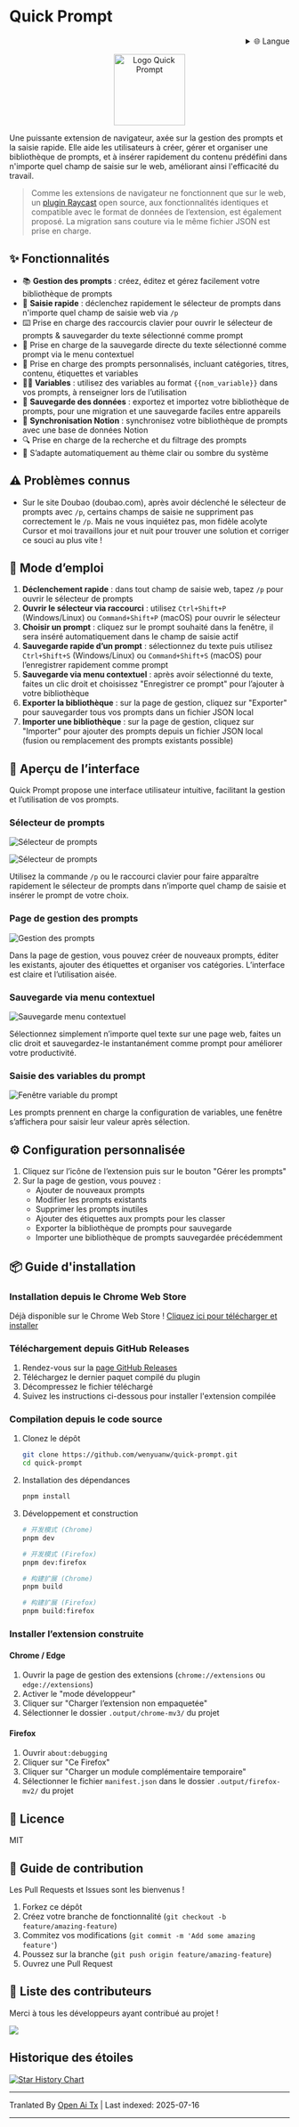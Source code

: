 # Quick Prompt

<div align="right">
  <details>
    <summary >🌐 Langue</summary>
    <div>
      <div align="center">
        <a href="https://openaitx.github.io/view.html?user=wenyuanw&project=quick-prompt&lang=en">English</a>
        | <a href="https://openaitx.github.io/view.html?user=wenyuanw&project=quick-prompt&lang=zh-CN">简体中文</a>
        | <a href="https://openaitx.github.io/view.html?user=wenyuanw&project=quick-prompt&lang=zh-TW">繁體中文</a>
        | <a href="https://openaitx.github.io/view.html?user=wenyuanw&project=quick-prompt&lang=ja">日本語</a>
        | <a href="https://openaitx.github.io/view.html?user=wenyuanw&project=quick-prompt&lang=ko">한국어</a>
        | <a href="https://openaitx.github.io/view.html?user=wenyuanw&project=quick-prompt&lang=hi">हिन्दी</a>
        | <a href="https://openaitx.github.io/view.html?user=wenyuanw&project=quick-prompt&lang=th">ไทย</a>
        | <a href="https://openaitx.github.io/view.html?user=wenyuanw&project=quick-prompt&lang=fr">Français</a>
        | <a href="https://openaitx.github.io/view.html?user=wenyuanw&project=quick-prompt&lang=de">Deutsch</a>
        | <a href="https://openaitx.github.io/view.html?user=wenyuanw&project=quick-prompt&lang=es">Español</a>
        | <a href="https://openaitx.github.io/view.html?user=wenyuanw&project=quick-prompt&lang=it">Itapano</a>
        | <a href="https://openaitx.github.io/view.html?user=wenyuanw&project=quick-prompt&lang=ru">Русский</a>
        | <a href="https://openaitx.github.io/view.html?user=wenyuanw&project=quick-prompt&lang=pt">Português</a>
        | <a href="https://openaitx.github.io/view.html?user=wenyuanw&project=quick-prompt&lang=nl">Nederlands</a>
        | <a href="https://openaitx.github.io/view.html?user=wenyuanw&project=quick-prompt&lang=pl">Polski</a>
        | <a href="https://openaitx.github.io/view.html?user=wenyuanw&project=quick-prompt&lang=ar">العربية</a>
        | <a href="https://openaitx.github.io/view.html?user=wenyuanw&project=quick-prompt&lang=fa">فارسی</a>
        | <a href="https://openaitx.github.io/view.html?user=wenyuanw&project=quick-prompt&lang=tr">Türkçe</a>
        | <a href="https://openaitx.github.io/view.html?user=wenyuanw&project=quick-prompt&lang=vi">Tiếng Việt</a>
        | <a href="https://openaitx.github.io/view.html?user=wenyuanw&project=quick-prompt&lang=id">Bahasa Indonesia</a>
      </div>
    </div>
  </details>
</div>

<p align="center">
  <img src="https://raw.githubusercontent.com/wenyuanw/quick-prompt/main/./assets/icon.png" alt="Logo Quick Prompt" width="128" style="background: transparent;">
</p>

Une puissante extension de navigateur, axée sur la gestion des prompts et la saisie rapide. Elle aide les utilisateurs à créer, gérer et organiser une bibliothèque de prompts, et à insérer rapidement du contenu prédéfini dans n'importe quel champ de saisie sur le web, améliorant ainsi l'efficacité du travail.

> Comme les extensions de navigateur ne fonctionnent que sur le web, un [plugin Raycast](https://github.com/wenyuanw/quick-prompt-raycast) open source, aux fonctionnalités identiques et compatible avec le format de données de l’extension, est également proposé. La migration sans couture via le même fichier JSON est prise en charge.

## ✨ Fonctionnalités

- 📚 **Gestion des prompts** : créez, éditez et gérez facilement votre bibliothèque de prompts
- 🚀 **Saisie rapide** : déclenchez rapidement le sélecteur de prompts dans n'importe quel champ de saisie web via `/p`
- ⌨️ Prise en charge des raccourcis clavier pour ouvrir le sélecteur de prompts & sauvegarder du texte sélectionné comme prompt
- 📑 Prise en charge de la sauvegarde directe du texte sélectionné comme prompt via le menu contextuel
- 🎯 Prise en charge des prompts personnalisés, incluant catégories, titres, contenu, étiquettes et variables
- 🧑‍💻 **Variables** : utilisez des variables au format `{{nom_variable}}` dans vos prompts, à renseigner lors de l’utilisation
- 💾 **Sauvegarde des données** : exportez et importez votre bibliothèque de prompts, pour une migration et une sauvegarde faciles entre appareils
- 🔗 **Synchronisation Notion** : synchronisez votre bibliothèque de prompts avec une base de données Notion
- 🔍 Prise en charge de la recherche et du filtrage des prompts
- 🌙 S’adapte automatiquement au thème clair ou sombre du système

## ⚠️ Problèmes connus

- Sur le site Doubao (doubao.com), après avoir déclenché le sélecteur de prompts avec `/p`, certains champs de saisie ne suppriment pas correctement le `/p`. Mais ne vous inquiétez pas, mon fidèle acolyte Cursor et moi travaillons jour et nuit pour trouver une solution et corriger ce souci au plus vite !

## 🚀 Mode d’emploi

1. **Déclenchement rapide** : dans tout champ de saisie web, tapez `/p` pour ouvrir le sélecteur de prompts
2. **Ouvrir le sélecteur via raccourci** : utilisez `Ctrl+Shift+P` (Windows/Linux) ou `Command+Shift+P` (macOS) pour ouvrir le sélecteur
3. **Choisir un prompt** : cliquez sur le prompt souhaité dans la fenêtre, il sera inséré automatiquement dans le champ de saisie actif
4. **Sauvegarde rapide d’un prompt** : sélectionnez du texte puis utilisez `Ctrl+Shift+S` (Windows/Linux) ou `Command+Shift+S` (macOS) pour l’enregistrer rapidement comme prompt
5. **Sauvegarde via menu contextuel** : après avoir sélectionné du texte, faites un clic droit et choisissez "Enregistrer ce prompt" pour l’ajouter à votre bibliothèque
6. **Exporter la bibliothèque** : sur la page de gestion, cliquez sur "Exporter" pour sauvegarder tous vos prompts dans un fichier JSON local
7. **Importer une bibliothèque** : sur la page de gestion, cliquez sur "Importer" pour ajouter des prompts depuis un fichier JSON local (fusion ou remplacement des prompts existants possible)

## 📸 Aperçu de l’interface

Quick Prompt propose une interface utilisateur intuitive, facilitant la gestion et l’utilisation de vos prompts.

### Sélecteur de prompts

![Sélecteur de prompts](https://github.com/user-attachments/assets/41b9897c-d701-4ff0-97f7-2f1754f570a8)

![Sélecteur de prompts](https://github.com/user-attachments/assets/22d9d30c-b4c3-4e34-a0a0-8ef51e2cb942)

Utilisez la commande `/p` ou le raccourci clavier pour faire apparaître rapidement le sélecteur de prompts dans n’importe quel champ de saisie et insérer le prompt de votre choix.

### Page de gestion des prompts

![Gestion des prompts](https://github.com/user-attachments/assets/371ae51e-1cee-4a66-a2a5-cca017396872)

Dans la page de gestion, vous pouvez créer de nouveaux prompts, éditer les existants, ajouter des étiquettes et organiser vos catégories. L’interface est claire et l’utilisation aisée.

### Sauvegarde via menu contextuel

![Sauvegarde menu contextuel](https://github.com/user-attachments/assets/17fc3bfd-3fa4-4b0b-ae1a-5cfd0b62be2e)

Sélectionnez simplement n’importe quel texte sur une page web, faites un clic droit et sauvegardez-le instantanément comme prompt pour améliorer votre productivité.

### Saisie des variables du prompt

![Fenêtre variable du prompt](https://github.com/user-attachments/assets/c91c1156-983a-454d-aad0-5698b0291b9b)

Les prompts prennent en charge la configuration de variables, une fenêtre s’affichera pour saisir leur valeur après sélection.

## ⚙️ Configuration personnalisée

1. Cliquez sur l’icône de l’extension puis sur le bouton "Gérer les prompts"
2. Sur la page de gestion, vous pouvez :
   - Ajouter de nouveaux prompts
   - Modifier les prompts existants
   - Supprimer les prompts inutiles
   - Ajouter des étiquettes aux prompts pour les classer
   - Exporter la bibliothèque de prompts pour sauvegarde
   - Importer une bibliothèque de prompts sauvegardée précédemment

## 📦 Guide d'installation

### Installation depuis le Chrome Web Store

Déjà disponible sur le Chrome Web Store ! [Cliquez ici pour télécharger et installer](https://chromewebstore.google.com/detail/quick-prompt/hnjamiaoicaepbkhdoknhhcedjdocpkd)

### Téléchargement depuis GitHub Releases

1. Rendez-vous sur la [page GitHub Releases](https://github.com/wenyuanw/quick-prompt/releases)
2. Téléchargez le dernier paquet compilé du plugin
3. Décompressez le fichier téléchargé
4. Suivez les instructions ci-dessous pour installer l'extension compilée

### Compilation depuis le code source

1. Clonez le dépôt
   ```bash
   git clone https://github.com/wenyuanw/quick-prompt.git
   cd quick-prompt
   ```
2. Installation des dépendances
   ```bash
   pnpm install
   ```
3. Développement et construction

   ```bash
   # 开发模式 (Chrome)
   pnpm dev
   
   # 开发模式 (Firefox)
   pnpm dev:firefox
   
   # 构建扩展 (Chrome)
   pnpm build
   
   # 构建扩展 (Firefox)
   pnpm build:firefox
   ```
### Installer l’extension construite

#### Chrome / Edge
1. Ouvrir la page de gestion des extensions (`chrome://extensions` ou `edge://extensions`)
2. Activer le "mode développeur"
3. Cliquer sur "Charger l’extension non empaquetée"
4. Sélectionner le dossier `.output/chrome-mv3/` du projet

#### Firefox
1. Ouvrir `about:debugging`
2. Cliquer sur "Ce Firefox"
3. Cliquer sur "Charger un module complémentaire temporaire"
4. Sélectionner le fichier `manifest.json` dans le dossier `.output/firefox-mv2/` du projet

## 📄 Licence

MIT

## 🤝 Guide de contribution

Les Pull Requests et Issues sont les bienvenus !

1. Forkez ce dépôt
2. Créez votre branche de fonctionnalité (`git checkout -b feature/amazing-feature`)
3. Commitez vos modifications (`git commit -m 'Add some amazing feature'`)
4. Poussez sur la branche (`git push origin feature/amazing-feature`)
5. Ouvrez une Pull Request

## 👏 Liste des contributeurs

Merci à tous les développeurs ayant contribué au projet !

<a href="https://github.com/wenyuanw/quick-prompt/graphs/contributors">
  <img src="https://contrib.rocks/image?repo=wenyuanw/quick-prompt" />
</a>


## Historique des étoiles

[![Star History Chart](https://api.star-history.com/svg?repos=wenyuanw/quick-prompt&type=Date)](https://www.star-history.com/#wenyuanw/quick-prompt&Date)



---

Tranlated By [Open Ai Tx](https://github.com/OpenAiTx/OpenAiTx) | Last indexed: 2025-07-16

---